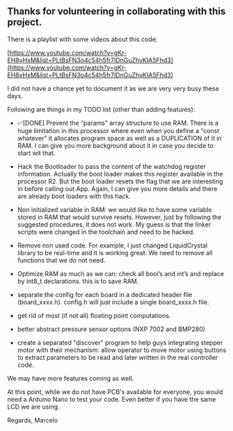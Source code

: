 ## Thanks for volunteering in collaborating with this project.

There is a playlist with some videos about this code:

[https://www.youtube.com/watch?v=gKr-EH8vHxM&list=PLtBsFN3o4c54h5fr7lDnGuZhvKIA5Fhd3](https://www.youtube.com/watch?v=gKr-EH8vHxM&list=PLtBsFN3o4c54h5fr7lDnGuZhvKIA5Fhd3)

I did not have a chance yet to document it as we are very very busy these days.

Following are things in my TODO list (other than adding features):

*  :white_check_mark:[DONE] Prevent the “params" array structure to use RAM. There is a huge limitation in this processor where even when you define a “const whatever” it allocates program space as well as a  DUPLICATION of it in RAM. I can give you more background about it  in case you decide to start wit that.

* Hack the Bootloader to pass the content of the watchdog register information. Actually the boot loader makes this register available in the processor R2. But the boot loader resets the flag that we are interesting in before calling out App. Again, I can give you more details and there are already boot loaders with this hack.

* Non initialized variable in RAM: we would like to have some variable stored in RAM that would survive resets. However, just by following the suggested procedures,  it does not work. My guess is that the linker scripts were changed in the toolchain and need to be hacked.

* Remove non used code. For example, I just changed LiquidCrystal library to be real-time and it is working great. We need to remove all functions that we do not need.

* Optimize RAM as much as we can: check all bool’s and int’s and replace by int8_t declarations. this is to save RAM.

* separate the config for each board in a dedicated header file (board_xxxx.h). config.h will just include a single board_xxxx.h file.

* get rid of most (if not all) floating point computations.

* better abstract pressure sensor options (NXP 7002 and BMP280)

* create a separated "discover" program to help guys integrating stepper motor with their mechanism: allow operator to move motor using buttons to extract parameters to be read and later written in the real controller code.

We may have more features coming as well.

At this point, while we do not have PCB's available for everyone, you would need a Arduino Nano to test your code. Even better if you have the same LCD we are using.

Regards,
Marcelo
